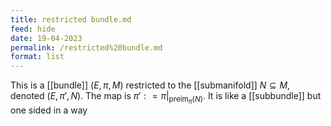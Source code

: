 ```yaml
---
title: restricted bundle.md
feed: hide
date: 19-04-2023
permalink: /restricted%20bundle.md
format: list
---
```



This is a [[bundle]] $(E, \pi, M)$ restricted to the [[submanifold]] $N\subseteq M$, denoted $(E, \pi', N)$. The map is $\pi' : =\pi|_{\text{preim}_\pi(N)}$. It is like a [[subbundle]] but one sided in a way
